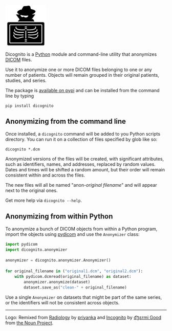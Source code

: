![Dicognito logo](https://github.com/blairconrad/dicognito/raw/master/assets/dicognito_128.png "Dicognito logo")

Dicognito is a [Python](https://www.python.org/) module and command-line utility that anonymizes
[DICOM](https://www.dicomstandard.org/) files.

Use it to anonymize one or more DICOM files belonging to one or any number of patients. Objects will remain grouped
in their original patients, studies, and series.

The package is [available on pypi](https://pypi.org/project/dicognito/) and can be installed from the command line by typing

```
pip install dicognito
```

## Anonymizing from the command line

Once installed, a `dicognito` command will be added to you Python scripts directory. You can run it on a collection
of files specified by glob like so:

```
dicognito *.dcm
```

Anonymized versions of the files will be created, with significant attributes, such as identifiers, names, and
addresses, replaced by random values. Dates and times will be shifted a random amount, but their order will remain
consistent within and across the files.

The new files will all be named "anon-_original filename_" and will appear next to the original ones.

Get more help via `dicognito --help`.

## Anonymizing from within Python

To anonymize a bunch of DICOM objects from within a Python program, import the objects using
[pydicom](https://pydicom.github.io/) and use the `Anonymizer` class:

```python
import pydicom
import dicognito.anonymizer

anonymizer = dicognito.anonymizer.Anonymizer()

for original_filename in ("original1.dcm", "original2.dcm"):
    with pydicom.dcmread(original_filename) as dataset:
        anonymizer.anonymize(dataset)
        dataset.save_as("clean-" + original_filename)
```

Use a single `Anonymizer` on datasets that might be part of the same series, or the identifiers will not be
consistent across objects.

----
Logo: Remixed from [Radiology](https://thenounproject.com/search/?q=x-ray&i=1777366)
by [priyanka](https://thenounproject.com/creativepriyanka/) and [Incognito](https://thenounproject.com/search/?q=incognito&i=7572) by [d͡ʒɛrmi Good](https://thenounproject.com/geremygood/) from [the Noun Project](https://thenounproject.com/).
